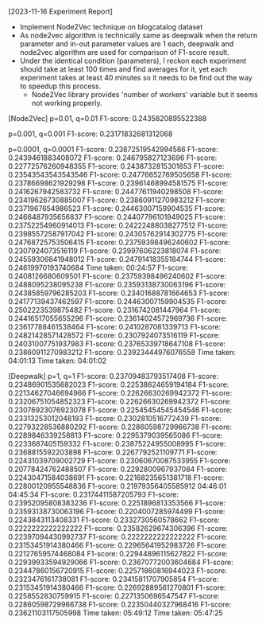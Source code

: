 [2023-11-16 Experiment Report]

- Implement Node2Vec technique on blogcatalog dataset
- As node2vec algorithm is technically same as deepwalk when the return parameter and in-out parameter values are 1 each,
  deepwalk and node2vec algorithm are used for comparison of F1-score result.
- Under the identical condition (parameters), I reckon each experiment should take at least 100 times and find averages for it, yet each experiment takes at least 40 minutes so it needs to be find out the way to speedup this process.
  - Node2Vec library provides 'number of workers' variable but it seems not working properly.

[Node2Vec]
p=0.01, q=0.01
F1-score: 0.2435820895522388

p=0.001, q=0.001
F1-score: 0.23171832681312068

p=0.0001, q=0.0001
F1-score: 0.23872519542994586
F1-score: 0.2439461883408072
F1-score: 0.246795827123696
F1-score: 0.22772576260948355
F1-score: 0.2438732815301853
F1-score: 0.23543543543543546
F1-score: 0.24776652769505658
F1-score: 0.23786698621929298
F1-score: 0.23961468994581575
F1-score: 0.2416267942583732
F1-score: 0.24477611940298508
F1-score: 0.23419626730885007
F1-score: 0.23860911270983212
F1-score: 0.2371967654986523
F1-score: 0.24463007159904535
F1-score: 0.2466487935656837
F1-score: 0.24407796101949025
F1-score: 0.23752254960914013
F1-score: 0.24222488038277512
F1-score: 0.23985572587917042
F1-score: 0.24305762914302775
F1-score: 0.24768725753506415
F1-score: 0.23759398496240602
F1-score: 0.2307924073516119
F1-score: 0.23997606223818074
F1-score: 0.24559306841948012
F1-score: 0.24791418355184744
F1-score: 0.24619970193740684 Time taken: 00:24:57
F1-score: 0.2408126680609501
F1-score: 0.23759398496240602
F1-score: 0.2488095238095238
F1-score: 0.23593138730063196
F1-score: 0.24385859796285203
F1-score: 0.23401688781664653
F1-score: 0.24177139437462597
F1-score: 0.24463007159904535
F1-score: 0.2502223539875482
F1-score: 0.2316742081447964
F1-score: 0.24416517055655296
F1-score: 0.23614024572969736
F1-score: 0.23617788461538464
F1-score: 0.2410287081339713
F1-score: 0.24821428571428572
F1-score: 0.2307924073516119
F1-score: 0.24031007751937983
F1-score: 0.23765339718647108
F1-score: 0.23860911270983212
F1-score: 0.23923444976076558
Time taken: 04:01:13
Time taken: 04:01:02

[Deepwalk]
p=1, q=1
F1-score: 0.23709483793517408
F1-score: 0.23486901535682023
F1-score: 0.22538624659194184
F1-score: 0.22134627046694966
F1-score: 0.22626630269942372
F1-score: 0.23206751054852323
F1-score: 0.22626630269942372
F1-score: 0.23076923076923078
F1-score: 0.22545454545454546
F1-score: 0.23313253012048193
F1-score: 0.2302810516772439
F1-score: 0.22793228536880292
F1-score: 0.22860598729966738
F1-score: 0.2289846339258813
F1-score: 0.2295379039565086
F1-score: 0.2233687405159332
F1-score: 0.23875224955008995
F1-score: 0.2368815592203898
F1-score: 0.2267792521109771
F1-score: 0.22431039709002729
F1-score: 0.23060670087533955
F1-score: 0.20778424762488507
F1-score: 0.2292800967937084
F1-score: 0.22430471584038691
F1-score: 0.22168235651381718
F1-score: 0.22800120955548836
F1-score: 0.21979356405585912
04:46:01
04:45:34
F1-score: 0.23174411587205793
F1-score: 0.23952095808383236
F1-score: 0.2251896813353566
F1-score: 0.23593138730063196
F1-score: 0.2204007285974499
F1-score: 0.2243843113408331
F1-score: 0.2332730560578662
F1-score: 0.2222222222222222
F1-score: 0.23582629674306396
F1-score: 0.22397094430992737
F1-score: 0.2222222222222222
F1-score: 0.23153451914380466
F1-score: 0.22965641952983726
F1-score: 0.22127659574468084
F1-score: 0.22944896115627822
F1-score: 0.22939933594929066
F1-score: 0.23670772003604684
F1-score: 0.23447860156720915
F1-score: 0.22571860816944023
F1-score: 0.2323476161738081
F1-score: 0.23415811707905854
F1-score: 0.23153451914380466
F1-score: 0.22692889561270801
F1-score: 0.2258552830759915
F1-score: 0.2271350696547547
F1-score: 0.22860598729966738
F1-score: 0.22350440327968416
F1-score: 0.23621103117505998
Time taken: 05:49:12
Time taken: 05:47:25
